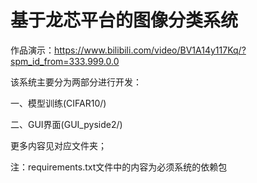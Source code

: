 # 基于龙芯平台的图像分类系统

作品演示：https://www.bilibili.com/video/BV1A14y117Kq/?spm_id_from=333.999.0.0

该系统主要分为两部分进行开发：

一、模型训练(CIFAR10/)

二、GUI界面(GUI_pyside2/)

更多内容见对应文件夹；

注：requirements.txt文件中的内容为必须系统的依赖包

